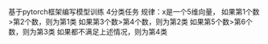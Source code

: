 基于pytorch框架编写模型训练
4分类任务
规律：x是一个5维向量，
如果第1个数>第2个数，则为第1类
如果第3个数>第4个数，则为第2类
如果第5个数>第6个数，则为第3类
如果都不满足上述情况，则为第4类
